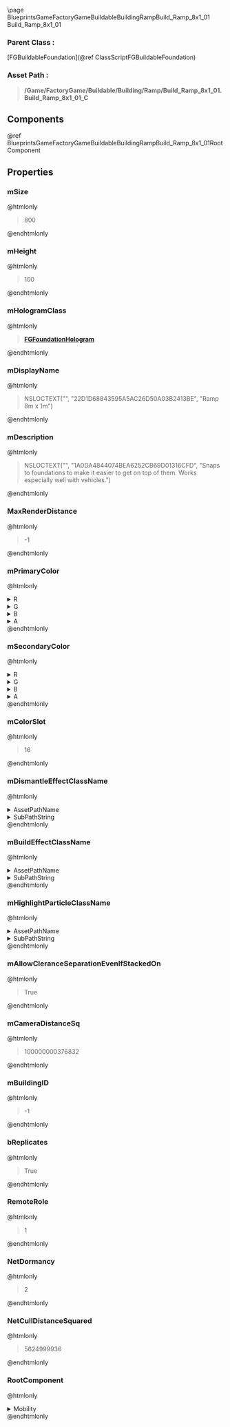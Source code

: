 \page BlueprintsGameFactoryGameBuildableBuildingRampBuild_Ramp_8x1_01 Build_Ramp_8x1_01
### Parent Class :
[FGBuildableFoundation](@ref ClassScriptFGBuildableFoundation)
### Asset Path :
<b><blockquote>/Game/FactoryGame/Buildable/Building/Ramp/Build_Ramp_8x1_01.Build_Ramp_8x1_01_C</blockquote></b>
## Components

@ref BlueprintsGameFactoryGameBuildableBuildingRampBuild_Ramp_8x1_01RootComponent

## Properties

### mSize
@htmlonly
<blockquote>800</blockquote>
@endhtmlonly

### mHeight
@htmlonly
<blockquote>100</blockquote>
@endhtmlonly

### mHologramClass
@htmlonly
<b><a href="_class_script_f_g_foundation_hologram.html"><blockquote>FGFoundationHologram</blockquote></a></b>
@endhtmlonly

### mDisplayName
@htmlonly
<blockquote>NSLOCTEXT("", "22D1D68843595A5AC26D50A03B2413BE", "Ramp 8m x 1m")</blockquote>
@endhtmlonly

### mDescription
@htmlonly
<blockquote>NSLOCTEXT("", "1A0DA4844074BEA6252CB69D01316CFD", "Snaps to foundations to make it easier to get on top of them. Works especially well with vehicles.")</blockquote>
@endhtmlonly

### MaxRenderDistance
@htmlonly
<blockquote>-1</blockquote>
@endhtmlonly

### mPrimaryColor
@htmlonly
<details>
 <summary>R</summary>
<blockquote>-1</blockquote>
</details>
<details>
 <summary>G</summary>
<blockquote>-1</blockquote>
</details>
<details>
 <summary>B</summary>
<blockquote>-1</blockquote>
</details>
<details>
 <summary>A</summary>
<blockquote>1</blockquote>
</details>
@endhtmlonly

### mSecondaryColor
@htmlonly
<details>
 <summary>R</summary>
<blockquote>-1</blockquote>
</details>
<details>
 <summary>G</summary>
<blockquote>-1</blockquote>
</details>
<details>
 <summary>B</summary>
<blockquote>-1</blockquote>
</details>
<details>
 <summary>A</summary>
<blockquote>1</blockquote>
</details>
@endhtmlonly

### mColorSlot
@htmlonly
<blockquote>16</blockquote>
@endhtmlonly

### mDismantleEffectClassName
@htmlonly
<details>
 <summary>AssetPathName</summary>
<b><a href="_blueprints_game_factory_game_buildable_factory-shared_b_p__material_effect__dismantle.html"><blockquote>BP_MaterialEffect_Dismantle</blockquote></a></b>
</details>
<details>
 <summary>SubPathString</summary>
<blockquote></blockquote>
</details>
@endhtmlonly

### mBuildEffectClassName
@htmlonly
<details>
 <summary>AssetPathName</summary>
<b><a href="_blueprints_game_factory_game_buildable_factory-shared_b_p__material_effect__build.html"><blockquote>BP_MaterialEffect_Build</blockquote></a></b>
</details>
<details>
 <summary>SubPathString</summary>
<blockquote></blockquote>
</details>
@endhtmlonly

### mHighlightParticleClassName
@htmlonly
<details>
 <summary>AssetPathName</summary>
<b><a href="_blueprints_game_factory_game_buildable-shared_particle_new_building_ping.html"><blockquote>NewBuildingPing</blockquote></a></b>
</details>
<details>
 <summary>SubPathString</summary>
<blockquote></blockquote>
</details>
@endhtmlonly

### mAllowCleranceSeparationEvenIfStackedOn
@htmlonly
<blockquote>True</blockquote>
@endhtmlonly

### mCameraDistanceSq
@htmlonly
<blockquote>100000000376832</blockquote>
@endhtmlonly

### mBuildingID
@htmlonly
<blockquote>-1</blockquote>
@endhtmlonly

### bReplicates
@htmlonly
<blockquote>True</blockquote>
@endhtmlonly

### RemoteRole
@htmlonly
<blockquote>1</blockquote>
@endhtmlonly

### NetDormancy
@htmlonly
<blockquote>2</blockquote>
@endhtmlonly

### NetCullDistanceSquared
@htmlonly
<blockquote>5624999936</blockquote>
@endhtmlonly

### RootComponent
@htmlonly
<details>
 <summary>Mobility</summary>
<blockquote>0</blockquote>
</details>
@endhtmlonly

